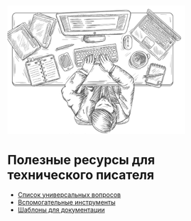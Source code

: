 <img src="images/tech-writer.jpg" alt="Полезные реcурсы для технического писателя" width="400"/>

# Полезные реcурсы для технического писателя

- [Список универсальных вопросов](docs/questions.md)
- [Вспомогательные инструменты](docs/helper-tools.md)
- [Шаблоны для документации](docs/documentation-template.md)

